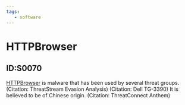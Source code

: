 ```yaml
---
tags:
   - software
---
```

# HTTPBrowser
## ID:S0070
[HTTPBrowser](/mitre/software/S0070) is malware that has been used by several threat groups. (Citation: ThreatStream Evasion Analysis) (Citation: Dell TG-3390) It is believed to be of Chinese origin. (Citation: ThreatConnect Anthem)
